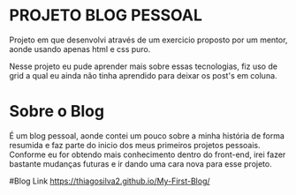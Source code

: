 # PROJETO BLOG PESSOAL

Projeto em que desenvolvi através de um exercicio proposto por um mentor, aonde usando apenas html e css puro.  

Nesse projeto eu pude aprender mais sobre essas tecnologias, fiz uso de grid a qual eu ainda não tinha aprendido para deixar os post's em coluna.

# Sobre o Blog
  É um blog pessoal, aonde contei um pouco sobre a minha história de forma resumida e faz parte do inicio dos meus primeiros projetos pessoais. Conforme eu for obtendo mais conhecimento dentro do front-end, irei fazer bastante mudanças futuras e ir dando uma cara nova para esse projeto.

#Blog Link 
https://thiagosilva2.github.io/My-First-Blog/

